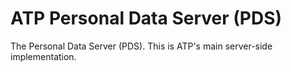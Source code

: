 # ATP Personal Data Server (PDS)

The Personal Data Server (PDS). This is ATP's main server-side implementation.
